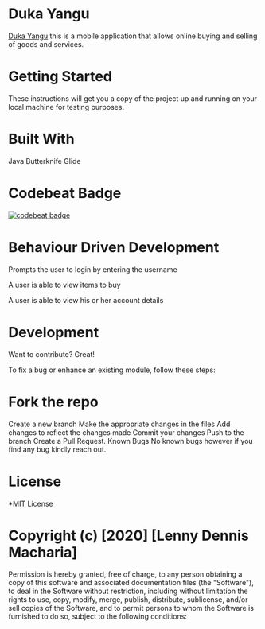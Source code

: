 # Duka  Yangu

[Duka Yangu](https://github.com/LennyDennis/DukaYangu) this is a mobile application that allows online buying and selling of goods and services.

# Getting Started
These instructions will get you a copy of the project up and running on your local machine for testing purposes.


# Built With
Java
Butterknife
Glide


# Codebeat Badge
[![codebeat badge](https://codebeat.co/badges/e6c68ef0-5115-42af-902b-4a524a147fe1)](https://codebeat.co/projects/github-com-lennydennis-dukayangu-master)

# Behaviour Driven Development
Prompts the user to login by entering the username

A user is able to view items to buy

A user is able to view his or her account details

# Development
Want to contribute? Great!

To fix a bug or enhance an existing module, follow these steps:

# Fork the repo
Create a new branch
Make the appropriate changes in the files
Add changes to reflect the changes made
Commit your changes
Push to the branch
Create a Pull Request.
Known Bugs
No known bugs however if you find any bug kindly reach out.

# License
*MIT License

# Copyright (c) [2020] [Lenny Dennis Macharia]

Permission is hereby granted, free of charge, to any person obtaining a copy of this software and associated documentation files (the "Software"), to deal in the Software without restriction, including without limitation the rights to use, copy, modify, merge, publish, distribute, sublicense, and/or sell copies of the Software, and to permit persons to whom the Software is furnished to do so, subject to the following conditions:
